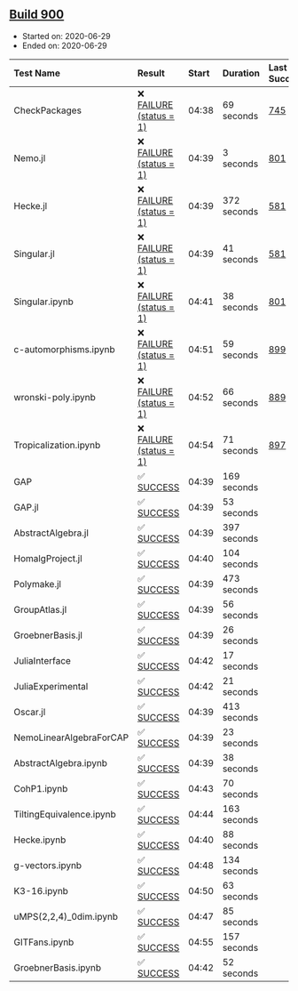 ## [Build 900](https://oscarci.mathematik.uni-kl.de/job/oscar-julia-1.4/900/)

* Started on: 2020-06-29
* Ended on: 2020-06-29

| Test Name    | Result | Start | Duration | Last Success | First Failure |
|:-------------|:-------|:------|:---------|:-------------|:--------------|
| CheckPackages | ❌ [FAILURE (status = 1)](https://oscarci.mathematik.uni-kl.de/job/oscar-julia-1.4/900/artifact/logs/build-900/CheckPackages.log) | 04:38 | 69 seconds | [745](https://oscarci.mathematik.uni-kl.de/job/oscar-julia-1.4/745/) | [746](https://oscarci.mathematik.uni-kl.de/job/oscar-julia-1.4/746/) |
| Nemo.jl | ❌ [FAILURE (status = 1)](https://oscarci.mathematik.uni-kl.de/job/oscar-julia-1.4/900/artifact/logs/build-900/Nemo.jl.log) | 04:39 | 3 seconds | [801](https://oscarci.mathematik.uni-kl.de/job/oscar-julia-1.4/801/) | [802](https://oscarci.mathematik.uni-kl.de/job/oscar-julia-1.4/802/) |
| Hecke.jl | ❌ [FAILURE (status = 1)](https://oscarci.mathematik.uni-kl.de/job/oscar-julia-1.4/900/artifact/logs/build-900/Hecke.jl.log) | 04:39 | 372 seconds | [581](https://oscarci.mathematik.uni-kl.de/job/oscar-julia-1.4/581/) | [582](https://oscarci.mathematik.uni-kl.de/job/oscar-julia-1.4/582/) |
| Singular.jl | ❌ [FAILURE (status = 1)](https://oscarci.mathematik.uni-kl.de/job/oscar-julia-1.4/900/artifact/logs/build-900/Singular.jl.log) | 04:39 | 41 seconds | [581](https://oscarci.mathematik.uni-kl.de/job/oscar-julia-1.4/581/) | [582](https://oscarci.mathematik.uni-kl.de/job/oscar-julia-1.4/582/) |
| Singular.ipynb | ❌ [FAILURE (status = 1)](https://oscarci.mathematik.uni-kl.de/job/oscar-julia-1.4/900/artifact/logs/build-900/Singular.ipynb.log) | 04:41 | 38 seconds | [801](https://oscarci.mathematik.uni-kl.de/job/oscar-julia-1.4/801/) | [802](https://oscarci.mathematik.uni-kl.de/job/oscar-julia-1.4/802/) |
| c-automorphisms.ipynb | ❌ [FAILURE (status = 1)](https://oscarci.mathematik.uni-kl.de/job/oscar-julia-1.4/900/artifact/logs/build-900/c-automorphisms.ipynb.log) | 04:51 | 59 seconds | [899](https://oscarci.mathematik.uni-kl.de/job/oscar-julia-1.4/899/) | [900](https://oscarci.mathematik.uni-kl.de/job/oscar-julia-1.4/900/) |
| wronski-poly.ipynb | ❌ [FAILURE (status = 1)](https://oscarci.mathematik.uni-kl.de/job/oscar-julia-1.4/900/artifact/logs/build-900/wronski-poly.ipynb.log) | 04:52 | 66 seconds | [889](https://oscarci.mathematik.uni-kl.de/job/oscar-julia-1.4/889/) | [890](https://oscarci.mathematik.uni-kl.de/job/oscar-julia-1.4/890/) |
| Tropicalization.ipynb | ❌ [FAILURE (status = 1)](https://oscarci.mathematik.uni-kl.de/job/oscar-julia-1.4/900/artifact/logs/build-900/Tropicalization.ipynb.log) | 04:54 | 71 seconds | [897](https://oscarci.mathematik.uni-kl.de/job/oscar-julia-1.4/897/) | [898](https://oscarci.mathematik.uni-kl.de/job/oscar-julia-1.4/898/) |
| GAP | ✅ [SUCCESS](https://oscarci.mathematik.uni-kl.de/job/oscar-julia-1.4/900/artifact/logs/build-900/GAP.log) | 04:39 | 169 seconds |  |  |
| GAP.jl | ✅ [SUCCESS](https://oscarci.mathematik.uni-kl.de/job/oscar-julia-1.4/900/artifact/logs/build-900/GAP.jl.log) | 04:39 | 53 seconds |  |  |
| AbstractAlgebra.jl | ✅ [SUCCESS](https://oscarci.mathematik.uni-kl.de/job/oscar-julia-1.4/900/artifact/logs/build-900/AbstractAlgebra.jl.log) | 04:39 | 397 seconds |  |  |
| HomalgProject.jl | ✅ [SUCCESS](https://oscarci.mathematik.uni-kl.de/job/oscar-julia-1.4/900/artifact/logs/build-900/HomalgProject.jl.log) | 04:40 | 104 seconds |  |  |
| Polymake.jl | ✅ [SUCCESS](https://oscarci.mathematik.uni-kl.de/job/oscar-julia-1.4/900/artifact/logs/build-900/Polymake.jl.log) | 04:39 | 473 seconds |  |  |
| GroupAtlas.jl | ✅ [SUCCESS](https://oscarci.mathematik.uni-kl.de/job/oscar-julia-1.4/900/artifact/logs/build-900/GroupAtlas.jl.log) | 04:39 | 56 seconds |  |  |
| GroebnerBasis.jl | ✅ [SUCCESS](https://oscarci.mathematik.uni-kl.de/job/oscar-julia-1.4/900/artifact/logs/build-900/GroebnerBasis.jl.log) | 04:39 | 26 seconds |  |  |
| JuliaInterface | ✅ [SUCCESS](https://oscarci.mathematik.uni-kl.de/job/oscar-julia-1.4/900/artifact/logs/build-900/JuliaInterface.log) | 04:42 | 17 seconds |  |  |
| JuliaExperimental | ✅ [SUCCESS](https://oscarci.mathematik.uni-kl.de/job/oscar-julia-1.4/900/artifact/logs/build-900/JuliaExperimental.log) | 04:42 | 21 seconds |  |  |
| Oscar.jl | ✅ [SUCCESS](https://oscarci.mathematik.uni-kl.de/job/oscar-julia-1.4/900/artifact/logs/build-900/Oscar.jl.log) | 04:39 | 413 seconds |  |  |
| NemoLinearAlgebraForCAP | ✅ [SUCCESS](https://oscarci.mathematik.uni-kl.de/job/oscar-julia-1.4/900/artifact/logs/build-900/NemoLinearAlgebraForCAP.log) | 04:39 | 23 seconds |  |  |
| AbstractAlgebra.ipynb | ✅ [SUCCESS](https://oscarci.mathematik.uni-kl.de/job/oscar-julia-1.4/900/artifact/logs/build-900/AbstractAlgebra.ipynb.log) | 04:39 | 38 seconds |  |  |
| CohP1.ipynb | ✅ [SUCCESS](https://oscarci.mathematik.uni-kl.de/job/oscar-julia-1.4/900/artifact/logs/build-900/CohP1.ipynb.log) | 04:43 | 70 seconds |  |  |
| TiltingEquivalence.ipynb | ✅ [SUCCESS](https://oscarci.mathematik.uni-kl.de/job/oscar-julia-1.4/900/artifact/logs/build-900/TiltingEquivalence.ipynb.log) | 04:44 | 163 seconds |  |  |
| Hecke.ipynb | ✅ [SUCCESS](https://oscarci.mathematik.uni-kl.de/job/oscar-julia-1.4/900/artifact/logs/build-900/Hecke.ipynb.log) | 04:40 | 88 seconds |  |  |
| g-vectors.ipynb | ✅ [SUCCESS](https://oscarci.mathematik.uni-kl.de/job/oscar-julia-1.4/900/artifact/logs/build-900/g-vectors.ipynb.log) | 04:48 | 134 seconds |  |  |
| K3-16.ipynb | ✅ [SUCCESS](https://oscarci.mathematik.uni-kl.de/job/oscar-julia-1.4/900/artifact/logs/build-900/K3-16.ipynb.log) | 04:50 | 63 seconds |  |  |
| uMPS(2,2,4)_0dim.ipynb | ✅ [SUCCESS](https://oscarci.mathematik.uni-kl.de/job/oscar-julia-1.4/900/artifact/logs/build-900/uMPS-2-2-4-_0dim.ipynb.log) | 04:47 | 85 seconds |  |  |
| GITFans.ipynb | ✅ [SUCCESS](https://oscarci.mathematik.uni-kl.de/job/oscar-julia-1.4/900/artifact/logs/build-900/GITFans.ipynb.log) | 04:55 | 157 seconds |  |  |
| GroebnerBasis.ipynb | ✅ [SUCCESS](https://oscarci.mathematik.uni-kl.de/job/oscar-julia-1.4/900/artifact/logs/build-900/GroebnerBasis.ipynb.log) | 04:42 | 52 seconds |  |  |
